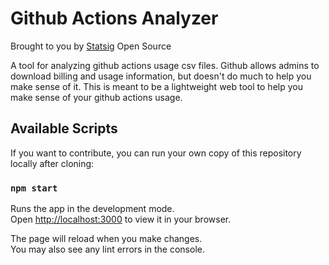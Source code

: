 # Github Actions Analyzer
Brought to you by [Statsig](https://www.statsig.com) Open Source

A tool for analyzing github actions usage csv files.  Github allows admins to download billing and usage information, but doesn't do much to help you make sense of it.  This is meant to be a lightweight web tool to help you make sense of your github actions usage.


## Available Scripts

If you want to contribute, you can run your own copy of this repository locally after cloning:

### `npm start`

Runs the app in the development mode.\
Open [http://localhost:3000](http://localhost:3000) to view it in your browser.

The page will reload when you make changes.\
You may also see any lint errors in the console.

